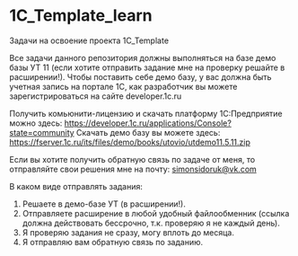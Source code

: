 # 1C_Template_learn
Задачи на освоение проекта 1C_Template

Все задачи данного репозитория должны выполняться на базе демо базы УТ 11 (если хотите отправить задание мне на проверку решайте в расширении!).
Чтобы поставить себе демо базу, у вас должна быть учетная запись на портале 1С, как разработчик вы можете зарегистрироваться на сайте developer.1c.ru

Получить комьюнити-лицензию и скачать платформу 1С:Предприятие можно здесь: https://developer.1c.ru/applications/Console?state=community
Скачать демо базу вы можете здесь: https://fserver.1c.ru/its/files/demo/books/utovio/utdemo11.5.11.zip

Если вы хотите получить обратную связь по задаче от меня, то отправляйте свои решения мне на почту: simonsidoruk@vk.com

В каком виде отправлять задания:
1. Решаете в демо-базе УТ (в расширении!).
2. Отправляете расширение в любой удобный файлообменник (ссылка должна действовать бессрочно, т.к. проверяю я не каждый день).
3. Я проверяю задания не сразу, могу вплоть до месяца.
4. Я отправляю вам обратную связь по заданию.
